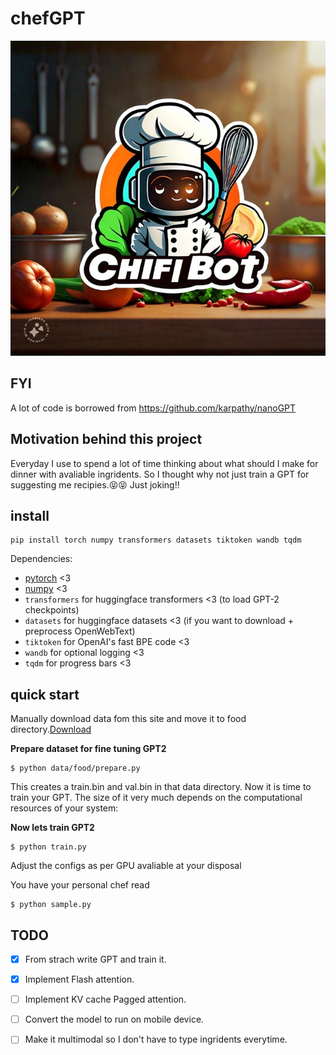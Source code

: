 # chefGPT
![chefGPT](assets/chefgpt.jpeg)
## FYI 
A lot of code is borrowed from https://github.com/karpathy/nanoGPT
## Motivation behind this project
Everyday I use to spend a lot of time thinking about what should I make for dinner with avaliable ingridents. So I thought why not just train a GPT for suggesting me recipies.😝😝 Just joking!!

## install

```
pip install torch numpy transformers datasets tiktoken wandb tqdm
```

Dependencies:

- [pytorch](https://pytorch.org) <3
- [numpy](https://numpy.org/install/) <3
-  `transformers` for huggingface transformers <3 (to load GPT-2 checkpoints)
-  `datasets` for huggingface datasets <3 (if you want to download + preprocess OpenWebText)
-  `tiktoken` for OpenAI's fast BPE code <3
-  `wandb` for optional logging <3
-  `tqdm` for progress bars <3

## quick start

Manually download data fom this site and move it to food directory.[Download](https://recipenlg.cs.put.poznan.pl/dataset)

**Prepare dataset for fine tuning GPT2**

```
$ python data/food/prepare.py
```
This creates a train.bin and val.bin in that data directory. Now it is time to train your GPT. The size of it very much depends on the computational resources of your system:

**Now lets train GPT2**

```
$ python train.py
```
Adjust the configs as per GPU avaliable at your disposal


You have your personal chef read
```
$ python sample.py
```

## TODO
- [x] From strach write GPT and train it.
- [x] Implement Flash attention.
- [ ] Implement KV cache Pagged attention.
- [ ] Convert the model to run on mobile device.
- [ ] Make it multimodal so I don't have to type ingridents everytime.
















